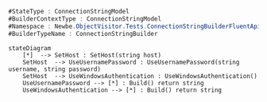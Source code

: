 ﻿```cs
#StateType : ConnectionStringModel
#BuilderContextType : ConnectionStringModel
#Namespace : Newbe.ObjectVisitor.Tests.ConnectionStringBuilderFluentApi
#BuilderTypeName : ConnectionStringBuilder

```

```mermaid
stateDiagram
    [*]  --> SetHost : SetHost(string host)
    SetHost  --> UseUsernamePassword : UseUsernamePassword(string username, string password)
    SetHost  --> UseWindowsAuthentication : UseWindowsAuthentication()
    UseUsernamePassword --> [*] : Build() return string
    UseWindowsAuthentication --> [*] : Build() return string
```
